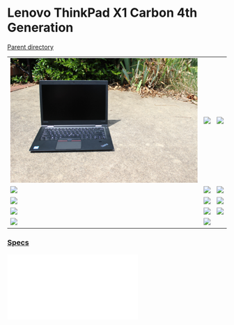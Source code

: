 # Lenovo ThinkPad X1 Carbon 4th Generation
[Parent directory](../index.md)

<table>
  <tr>
    <td><img src='IMG_6724.JPG'/></td>
    <td><img src='IMG_5303.JPG'/></td>
    <td><img src='IMG_5304.JPG'/></td>
  </tr>
  <tr>
    <td><img src='IMG_5305.JPG'/></td>
    <td><img src='IMG_5306.JPG'/></td>
    <td><img src='IMG_5307.JPG'/></td>
  </tr>
  <tr>
    <td><img src='IMG_5308.JPG'/></td>
    <td><img src='IMG_5309.JPG'/></td>
    <td><img src='IMG_5310.JPG'/></td>
  </tr>
  <tr>
    <td><img src='IMG_5311.JPG'/></td>
    <td><img src='IMG_5313.JPG'/></td>
    <td><img src='IMG_5314.JPG'/></td>
  </tr>
  <tr>
    <td><img src='IMG_5317.JPG'/></td>
    <td><img src='IMG_5840.JPG'/></td>
  </tr>
</table>

### [Specs](Specs.txt)

<embed src='Specs.txt'>